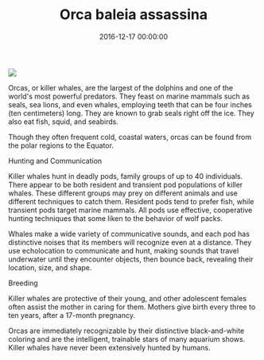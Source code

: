 ﻿---
layout: post
title: Orca baleia assassina
name: Orca baleia assassina
date: 2016-12-17 00:00:00
tag: test
---

<body>

<img src = "http://ichef.bbci.co.uk/naturelibrary/images/ic/credit/640x395/k/ki/killer_whale/killer_whale_1.jpg">

<p>Orcas, or killer whales, are the largest of the dolphins and one of the world's most powerful predators. They feast on marine mammals such as seals, sea lions, and even whales, employing teeth that can be four inches (ten centimeters) long. They are known to grab seals right off the ice. They also eat fish, squid, and seabirds.

Though they often frequent cold, coastal waters, orcas can be found from the polar regions to the Equator.

Hunting and Communication

Killer whales hunt in deadly pods, family groups of up to 40 individuals. There appear to be both resident and transient pod populations of killer whales. These different groups may prey on different animals and use different techniques to catch them. Resident pods tend to prefer fish, while transient pods target marine mammals. All pods use effective, cooperative hunting techniques that some liken to the behavior of wolf packs.

Whales make a wide variety of communicative sounds, and each pod has distinctive noises that its members will recognize even at a distance. They use echolocation to communicate and hunt, making sounds that travel underwater until they encounter objects, then bounce back, revealing their location, size, and shape.

Breeding

Killer whales are protective of their young, and other adolescent females often assist the mother in caring for them. Mothers give birth every three to ten years, after a 17-month pregnancy.

Orcas are immediately recognizable by their distinctive black-and-white coloring and are the intelligent, trainable stars of many aquarium shows. Killer whales have never been extensively hunted by humans.
</p>
</body>